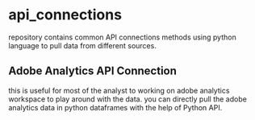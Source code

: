 # api_connections
repository contains common API connections methods using python language to pull data from different sources.

## Adobe Analytics API Connection

this is useful for most of the analyst to working on adobe analytics workspace to play around with the data. you can directly pull the adobe analytics data in python dataframes with the help of Python API.
